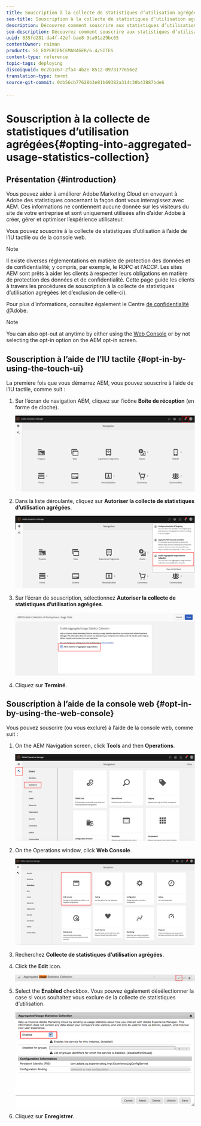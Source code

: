 ```yaml
---
title: Souscription à la collecte de statistiques d’utilisation agrégées
seo-title: Souscription à la collecte de statistiques d’utilisation agrégées
description: Découvrez comment souscrire aux statistiques d’utilisation agrégées.
seo-description: Découvrez comment souscrire aux statistiques d’utilisation agrégées.
uuid: 835fd281-da4f-42ef-bae8-9ca91a29bc65
contentOwner: raiman
products: SG_EXPERIENCEMANAGER/6.4/SITES
content-type: reference
topic-tags: deploying
discoiquuid: 0c2b1c67-2fa4-4b2e-8512-0973177656e2
translation-type: tm+mt
source-git-commit: 0db56cb77628b3e81b69382a314c30b43887bde6

---
```



# Souscription à la collecte de statistiques d’utilisation agrégées{#opting-into-aggregated-usage-statistics-collection}

## Présentation {#introduction}

Vous pouvez aider à améliorer Adobe Marketing Cloud en envoyant à Adobe des statistiques concernant la façon dont vous interagissez avec AEM. Ces informations ne contiennent aucune donnée sur les visiteurs du site de votre entreprise et sont uniquement utilisées afin d’aider Adobe à créer, gérer et optimiser l’expérience utilisateur.

Vous pouvez souscrire à la collecte de statistiques d’utilisation à l’aide de l’IU tactile ou de la console web.

>[!NOTE]
>
>Il existe diverses réglementations en matière de protection des données et de confidentialité; y compris, par exemple, le RDPC et l&#39;ACCP. Les sites AEM sont prêts à aider les clients à respecter leurs obligations en matière de protection des données et de confidentialité. Cette page guide les clients à travers les procédures de souscription à la collecte de statistiques d’utilisation agrégées (et d’exclusion de celle-ci).
>
>Pour plus d’informations, consultez également le Centre [de confidentialité d’](https://www.adobe.com/privacy.html)Adobe.

>[!NOTE]
>
>You can also opt-out at anytime by either using the [Web Console](/help/sites-deploying/opt-in-aggregated-usage-statistics.md#opt-in-by-using-the-web-console) or by not selecting the opt-in option on the AEM opt-in screen.

## Souscription à l’aide de l’IU tactile {#opt-in-by-using-the-touch-ui}

La première fois que vous démarrez AEM, vous pouvez souscrire à l’aide de l’IU tactile, comme suit :

1. Sur l’écran de navigation AEM, cliquez sur l’icône **Boîte de réception** (en forme de cloche).

   ![usage_statistics_navigationscreen](assets/usage_statisticsnavigationscreen.png)

1. Dans la liste déroulante, cliquez sur **Autoriser la collecte de statistiques d’utilisation agrégées**.

   ![usage_statistics_navigationscreen2](assets/usage_statisticsnavigationscreen2.png)

1. Sur l’écran de souscription, sélectionnez **Autoriser la collecte de statistiques d’utilisation agrégées**.

   ![usage_statistics_opt-inscreen](assets/usage_statisticsopt-inscreen.png)

1. Cliquez sur **Terminé**.

## Souscription à l’aide de la console web {#opt-in-by-using-the-web-console}

Vous pouvez souscrire (ou vous exclure) à l’aide de la console web, comme suit :

1. On the AEM Navigation screen, click **Tools** and then **Operations**.

   ![usage_statistics_opsdashboard](assets/usage_statisticsopsdashboard.png)

1. On the Operations window, click **Web Console**.

   ![usage_statistics_webconsole](assets/usage_statisticswebconsole.png)

1. Recherchez **Collecte de statistiques d’utilisation agrégées**.
1. Click the **Edit** icon.

   ![usage_statistics_collection_edit](assets/usage_statisticscollectionedit.png)

1. Select the **Enabled** checkbox. Vous pouvez également désélectionner la case si vous souhaitez vous exclure de la collecte de statistiques d’utilisation.

   ![usage_statistics_select](assets/usage_statisticsselect.png)

1. Cliquez sur **Enregistrer**.

